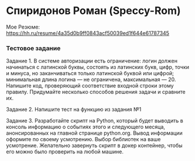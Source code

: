 # Спиридонов Роман (Speccy-Rom)
Мое Резюме: https://hh.ru/resume/4a35d0b9ff0843acf50039ed1f644e61787345

### Тестовое задание
Задание 1. 
В системе авторизации есть ограничение: логин должен начинаться
с латинской буквы, состоять из латинских букв, цифр, точки и минуса, но
заканчиваться только латинской буквой или цифрой; минимальная длина
логина — не ограничена, максимальная — 20. Напишите код, проверяющий
соответствие входной строки этому правилу. Придумайте несколько способов
решения задачи и сравните их.

Задание 2. 
Напишите тест на функцию из задания №1

Задание 3. 
Разработайте скрипт на Python, который будет выводить в консоль
информацию о событиях этого и следующего месяца, анонсированных на
главной странице python.org. Вывод информации оформите по своему
усмотрению. Выбор библиотек на ваше усмотрение. Желательно завернуть
скрипт в докер контейнер, чтобы его можно было проверить на любой машине.